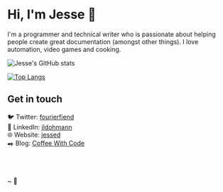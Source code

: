 # Hi, I'm Jesse 👋

I'm a programmer and technical writer who is passionate about helping people create great documentation (amongst other things). I love automation, video games and cooking.

<!-- GitHub StatCard-->
![Jesse's GitHub stats](https://github-readme-stats.vercel.app/api?username=jldohmann&show_icons=true&theme=dark)

<!-- Top Languages Card -->
[![Top Langs](https://github-readme-stats.vercel.app/api/top-langs/?username=jldohmann&theme=dark)](https://github.com/anuraghazra/github-readme-stats)

## Get in touch
:bird: Twitter: [fourierfiend](https://twitter.com/fourierfiend) <br>
:link: LinkedIn: [jldohmann](https://www.linkedin.com/in/jldohmann/) <br>
:globe_with_meridians: Website: [jessed](https://jldohmann.netlify.app) <br>
:black_nib: Blog: [Coffee With Code](https://jldohmann-blog.netlify.app/)

<br>
<br>


~ :seedling:
